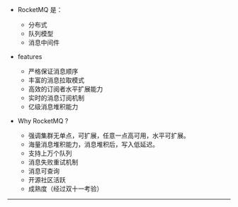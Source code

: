 * RocketMQ 是：
    * 分布式
    * 队列模型
    * 消息中间件

* features
    * 严格保证消息顺序
    * 丰富的消息拉取模式
    * 高效的订阅者水平扩展能力
    * 实时的消息订阅机制
    * 亿级消息堆积能力

* Why RocketMQ ?
    * 强调集群无单点，可扩展，任意一点高可用，水平可扩展。
    * 海量消息堆积能力，消息堆积后，写入低延迟。
    * 支持上万个队列
    * 消息失败重试机制
    * 消息可查询
    * 开源社区活跃
    * 成熟度（经过双十一考验） 

---
